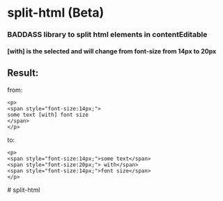 split-html (Beta)
==============

### BADDASS library to split html elements in contentEditable

#### [with] is the selected and will change from font-size from 14px to 20px

## Result:
from:
```
<p>
<span style="font-size:14px;">
some text [with] font size
</span>
</p>
```


to:

```
<p>
<span style="font-size:14px;">some text</span>
<span style="font-size:20px;"> with</span>
<span style="font-size:14px;">font size</span>
</p>
```
#   s p l i t - h t m l  
 